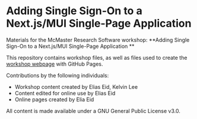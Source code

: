 # Adding Single Sign-On to a Next.js/MUI Single-Page Application

Materials for the McMaster Research Software workshop: **Adding Single Sign-On to a Next.js/MUI Single-Page Application **  

This repository contains workshop files, as well as files used to create the [workshop webpage](https://mcmasterrs.github.io/<<enter_site_url>>) with GitHub Pages.  

Contributions by the following individuals: 
- Workshop content created by Elias Eid, Kelvin Lee 
- Content edited for online use by Elias Eid 
- Online pages created by Elia Eid

All content is made available under a GNU General Public License v3.0.  
